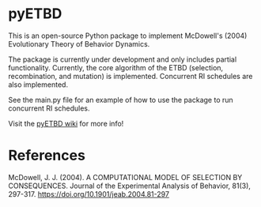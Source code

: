 # pyETBD

This is an open-source Python package to implement McDowell's (2004) Evolutionary Theory of Behavior Dynamics.

The package is currently under development and only includes partial functionality. Currently, the core algorithm of the ETBD (selection, recombination, and mutation) is implemented. Concurrent RI schedules are also implemented.

See the main.py file for an example of how to use the package to run concurrent RI schedules.

Visit the [pyETBD wiki](https://github.com/ryhigg/pyETBD/wiki) for more info!
# References

McDowell, J. J. (2004). A COMPUTATIONAL MODEL OF SELECTION BY CONSEQUENCES. Journal of the Experimental Analysis of Behavior, 81(3), 297-317. https://doi.org/10.1901/jeab.2004.81-297
